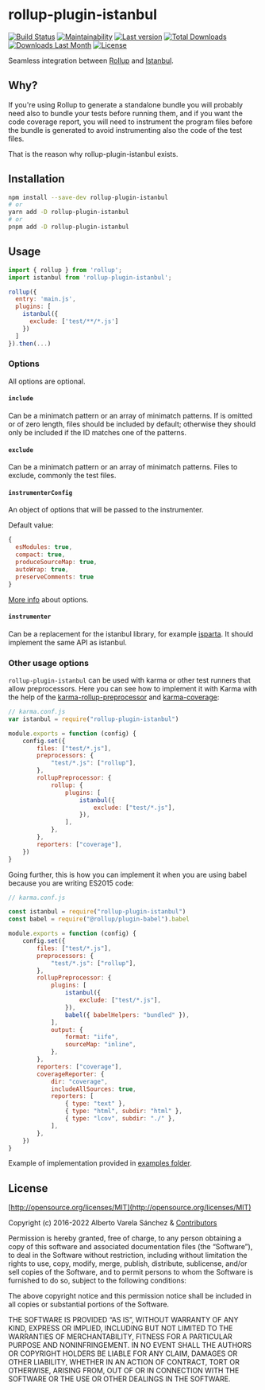 # rollup-plugin-istanbul

[![Build Status](https://travis-ci.org/artberri/rollup-plugin-istanbul.svg?branch=master)](https://travis-ci.org/artberri/rollup-plugin-istanbul)
[![Maintainability](https://api.codeclimate.com/v1/badges/ea3da2334fcbff2a07c8/maintainability)](https://codeclimate.com/github/artberri/rollup-plugin-istanbul/maintainability)
[![Last version](https://img.shields.io/npm/v/rollup-plugin-istanbul.svg)](https://www.npmjs.com/package/rollup-plugin-istanbul)
[![Total Downloads](https://img.shields.io/npm/dt/rollup-plugin-istanbul.svg)](https://www.npmjs.com/package/rollup-plugin-istanbul)
[![Downloads Last Month](https://img.shields.io/npm/dm/rollup-plugin-istanbul.svg)](https://www.npmjs.com/package/rollup-plugin-istanbul)
[![License](https://img.shields.io/npm/l/rollup-plugin-istanbul.svg)](https://github.com/artberri/rollup-plugin-istanbul/blob/master/LICENSE)

Seamless integration between [Rollup](https://github.com/rollup/rollup) and [Istanbul](https://github.com/istanbuljs/istanbuljs).

## Why?

If you're using Rollup to generate a standalone bundle you will probably need also to bundle your tests before running them, and if you want the code coverage report, you will need to instrument the program files before the bundle is generated to avoid instrumenting also the code of the test files.

That is the reason why rollup-plugin-istanbul exists.

## Installation

```bash
npm install --save-dev rollup-plugin-istanbul
# or
yarn add -D rollup-plugin-istanbul
# or
pnpm add -D rollup-plugin-istanbul
```

## Usage

```js
import { rollup } from 'rollup';
import istanbul from 'rollup-plugin-istanbul';

rollup({
  entry: 'main.js',
  plugins: [
    istanbul({
      exclude: ['test/**/*.js']
    })
  ]
}).then(...)
```

### Options

All options are optional.

#### `include`

Can be a minimatch pattern or an array of minimatch patterns. If is omitted or of zero length, files should be included by default; otherwise they should only be included if the ID matches one of the patterns.

#### `exclude`

Can be a minimatch pattern or an array of minimatch patterns. Files to exclude, commonly the test files.

#### `instrumenterConfig`

An object of options that will be passed to the instrumenter.

Default value:

```js
{
  esModules: true,
  compact: true,
  produceSourceMap: true,
  autoWrap: true,
  preserveComments: true
}
```

[More info](https://github.com/istanbuljs/istanbuljs/blob/master/packages/istanbul-lib-instrument/api.md#parameters-1) about options.

#### `instrumenter`

Can be a replacement for the istanbul library, for example [isparta](https://github.com/douglasduteil/isparta). It should implement the same API as istanbul.

### Other usage options

`rollup-plugin-istanbul` can be used with karma or other test runners that allow preprocessors. Here you can see how to implement it with Karma with the help of the [karma-rollup-preprocessor](https://github.com/jlmakes/karma-rollup-preprocessor) and [karma-coverage](https://github.com/karma-runner/karma-coverage):

```js
// karma.conf.js
var istanbul = require("rollup-plugin-istanbul")

module.exports = function (config) {
	config.set({
		files: ["test/*.js"],
		preprocessors: {
			"test/*.js": ["rollup"],
		},
		rollupPreprocessor: {
			rollup: {
				plugins: [
					istanbul({
						exclude: ["test/*.js"],
					}),
				],
			},
		},
		reporters: ["coverage"],
	})
}
```

Going further, this is how you can implement it when you are using babel because you are writing ES2015 code:

```js
// karma.conf.js

const istanbul = require("rollup-plugin-istanbul")
const babel = require("@rollup/plugin-babel").babel

module.exports = function (config) {
	config.set({
		files: ["test/*.js"],
		preprocessors: {
			"test/*.js": ["rollup"],
		},
		rollupPreprocessor: {
			plugins: [
				istanbul({
					exclude: ["test/*.js"],
				}),
				babel({ babelHelpers: "bundled" }),
			],
			output: {
				format: "iife",
				sourceMap: "inline",
			},
		},
		reporters: ["coverage"],
		coverageReporter: {
			dir: "coverage",
			includeAllSources: true,
			reporters: [
				{ type: "text" },
				{ type: "html", subdir: "html" },
				{ type: "lcov", subdir: "./" },
			],
		},
	})
}
```

Example of implementation provided in [examples folder](examples/karma).

## License

[http://opensource.org/licenses/MIT](http://opensource.org/licenses/MIT)

Copyright (c) 2016-2022 Alberto Varela Sánchez & [Contributors](https://github.com/artberri/rollup-plugin-istanbul/graphs/contributors)

Permission is hereby granted, free of charge, to any person obtaining a copy of this software and associated documentation files (the “Software”), to deal in the Software without restriction, including without limitation the rights to use, copy, modify, merge, publish, distribute, sublicense, and/or sell copies of the Software, and to permit persons to whom the Software is furnished to do so, subject to the following conditions:

The above copyright notice and this permission notice shall be included in all copies or substantial portions of the Software.

THE SOFTWARE IS PROVIDED “AS IS”, WITHOUT WARRANTY OF ANY KIND, EXPRESS OR IMPLIED, INCLUDING BUT NOT LIMITED TO THE WARRANTIES OF MERCHANTABILITY, FITNESS FOR A PARTICULAR PURPOSE AND NONINFRINGEMENT. IN NO EVENT SHALL THE AUTHORS OR COPYRIGHT HOLDERS BE LIABLE FOR ANY CLAIM, DAMAGES OR OTHER LIABILITY, WHETHER IN AN ACTION OF CONTRACT, TORT OR OTHERWISE, ARISING FROM, OUT OF OR IN CONNECTION WITH THE SOFTWARE OR THE USE OR OTHER DEALINGS IN THE SOFTWARE.
